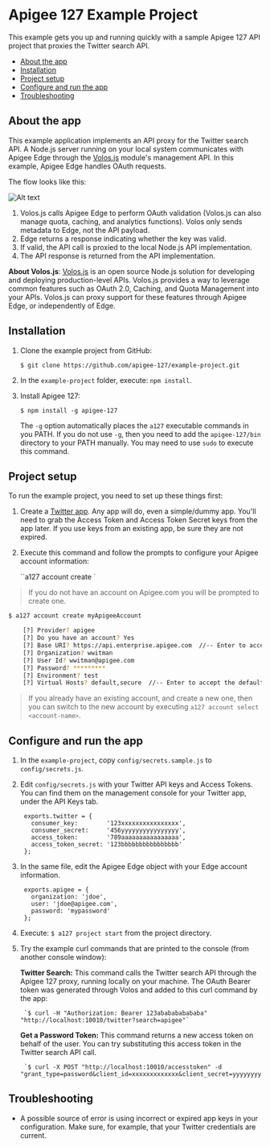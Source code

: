 # Apigee 127 Example Project

This example gets you up and running quickly with a sample Apigee 127 API project that proxies the Twitter search API.  

* [About the app](#about)
* [Installation](#installation)
* [Project setup](#setupsteps)
* [Configure and run the app](#configure-and-run)
* [Troubleshooting](#troubleshooting)

## <a name="about"></a>About the app

This example application implements an API proxy for the Twitter search API. A Node.js server running on your local system communicates with Apigee Edge through the [Volos.js](https://github.com/apigee-127/a127-documentation/wiki/Understanding-Volos.js) module's management API. In this example, Apigee Edge handles OAuth requests. 

The flow looks like this:

![Alt text](https://raw.githubusercontent.com/apigee-127/a127-documentation/master/a127/images/with-edge.png)

1. Volos.js calls Apigee Edge to perform OAuth validation (Volos.js can also manage quota, caching, and analytics functions). Volos only sends metadata to Edge, not the API payload. 
3. Edge returns a response indicating whether the key was valid.
4. If valid, the API call is proxied to the local Node.js API implementation.
5. The API response is returned from the API implementation.

**About Volos.js**: [Volos.js](https://github.com/apigee-127/a127-documentation/wiki/Understanding-Volos.js) is an open source Node.js solution for developing and deploying production-level APIs. Volos.js provides a way to leverage common features such as OAuth 2.0, Caching, and Quota Management into your APIs. Volos.js can proxy support for these features through Apigee Edge, or independently of Edge. 


## <a name="installation"></a>Installation

1. Clone the example project from GitHub:

    `$ git clone https://github.com/apigee-127/example-project.git`

2. In the `example-project` folder, execute: `npm install`.

3. Install Apigee 127:

    `$ npm install -g apigee-127`

    The `-g` option automatically places the `a127` executable commands in you PATH. If you do not use `-g`, then you need to add the `apigee-127/bin `directory to your PATH manually. You may need to use `sudo` to execute this command.

## <a name="setupsteps"></a>Project setup

To run the example project, you need to set up these things first:

1. Create a [Twitter app](https://dev.twitter.com/apps). Any app will do, even a simple/dummy app. You'll need to grab the Access Token and Access Token Secret keys from the app later. If you use keys from an existing app, be sure they are not expired. 
2. Execute this command and follow the prompts to configure your Apigee account information:

    ``a127 account create <anAccountName>`

>If you do not have an account on Apigee.com you will be prompted to create one. 

```bash        
$ a127 account create myApigeeAccount

    [?] Provider? apigee
    [?] Do you have an account? Yes
    [?] Base URI? https://api.enterprise.apigee.com  //-- Enter to accept the default.
    [?] Organization? wwitman
    [?] User Id? wwitman@apigee.com
    [?] Password? *********
    [?] Environment? test
    [?] Virtual Hosts? default,secure  //-- Enter to accept the default
```

> If you already have an existing account, and create a new one, then you can switch to the new account by executing `a127 account select <account-name>`.

## <a name="configure-and-run"></a>Configure and run the app

1. In the `example-project`, copy `config/secrets.sample.js` to `config/secrets.js`.
2. Edit `config/secrets.js` with your Twitter API keys and Access Tokens. You can find them on the management console for your Twitter app, under the API Keys tab.

        exports.twitter = {
          consumer_key:        '123xxxxxxxxxxxxxxxx',
          consumer_secret:     '456yyyyyyyyyyyyyyyy',
          access_token:        '789aaaaaaaaaaaaaaaa',
          access_token_secret: '123bbbbbbbbbbbbbbbb'
        };
    
3. In the same file, edit the Apigee Edge object with your Edge account information.

        exports.apigee = {
          organization: 'jdoe',
          user: 'jdoe@apigee.com',
          password: 'mypassword'
        };

4. Execute: `$ a127 project start` from the project directory.
5. Try the example curl commands that are printed to the console (from another console window):

    **Twitter Search:** This command calls the Twitter search API through the Apigee 127 proxy, running locally on your machine. The OAuth Bearer token was generated through Volos and added to this curl command by the app:

        `$ curl -H "Authorization: Bearer 123ababababababa" "http://localhost:10010/twitter?search=apigee"`


    **Get a Password Token:** This command returns a new access token on behalf of the user. You can try substituting this access token in the Twitter search API call. 

        `$ curl -X POST "http://localhost:10010/accesstoken" -d "grant_type=password&client_id=xxxxxxxxxxxxx&client_secret=yyyyyyyyyy&username=jdoe&password=password"`


## <a name="troubleshooting"></a>Troubleshooting

* A possible source of error is using incorrect or expired app keys in your configuration. Make sure, for example, that your Twitter credentials are current.


<!--
-- old
Setup:

1. copy `config/secrets.sample.js config/secrets.js`
2. create a twitter app ([https://dev.twitter.com/]()) and edit secrets.js to match
3. create an Apigee account ([https://enterprise.apigee.com]())
4. add the account to a127: `a127 account create [name]`
4. deploy the Apigee remote proxy: `a127 account deployApigeeProxy`
5. set your secrets:
    1. copy config/secrets.sample.js to config.secrets.js and edit (this is for creating the example app)
    2. set your proxy deployment values:
        1. `a127 setValue apigeeProxyKey [YOURKEY]`
        2. `a127 setValue apigeeProxyUri [YOURURI]`
6. install and run redis ([http://redis.io]())
7. execute: `node bin/create-app.js`
8. execute: `a127 project start`
9. try the example curl commands that are printed to the console (from another console window)
-->
